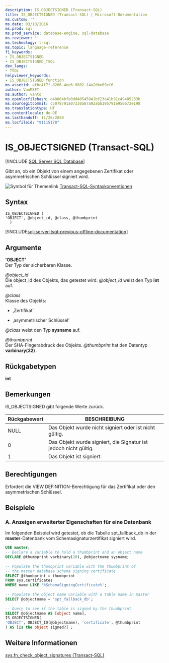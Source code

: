```yaml
---
description: IS_OBJECTSIGNED (Transact-SQL)
title: IS_OBJECTSIGNED (Transact-SQL) | Microsoft-Dokumentation
ms.custom: ''
ms.date: 03/10/2016
ms.prod: sql
ms.prod_service: database-engine, sql-database
ms.reviewer: ''
ms.technology: t-sql
ms.topic: language-reference
f1_keywords:
- IS_OBJECTSIGNED
- IS_OBJECTSIGNED_TSQL
dev_langs:
- TSQL
helpviewer_keywords:
- IS_OBJECTSIGNED function
ms.assetid: afbc4f7f-8266-4ee6-9802-14a2dbe69ef6
author: VanMSFT
ms.author: vanto
ms.openlocfilehash: d48004bfe0dd40545941bf23a41b91c49485233b
ms.sourcegitcommit: c5078791a07330a87a92abb19b791e950672e198
ms.translationtype: HT
ms.contentlocale: de-DE
ms.lasthandoff: 11/26/2020
ms.locfileid: "91115178"
---
```

# <a name="is_objectsigned-transact-sql"></a>IS_OBJECTSIGNED (Transact-SQL)
[!INCLUDE [SQL Server SQL Database](../../includes/applies-to-version/sql-asdb.md)]

  Gibt an, ob ein Objekt von einem angegebenen Zertifikat oder asymmetrischen Schlüssel signiert wird.  
  
 ![Symbol für Themenlink](../../database-engine/configure-windows/media/topic-link.gif "Symbol für Themenlink") [Transact-SQL-Syntaxkonventionen](../../t-sql/language-elements/transact-sql-syntax-conventions-transact-sql.md)  
  
## <a name="syntax"></a>Syntax  
  
```syntaxsql
IS_OBJECTSIGNED (   
'OBJECT', @object_id, @class, @thumbprint  
  )   
```  
  
[!INCLUDE[sql-server-tsql-previous-offline-documentation](../../includes/sql-server-tsql-previous-offline-documentation.md)]

## <a name="arguments"></a>Argumente
 **'OBJECT'**  
 Der Typ der sicherbaren Klasse.  
  
 *\@object_id*  
 Die object_id des Objekts, das getestet wird. *\@object_id* weist den Typ **int** auf.  
  
 *\@class*  
 Klasse des Objekts:  
  
-   ‚Zertifikat’  
  
-   ‚asymmetrischer Schlüssel’  
  
 *\@class* weist den Typ **sysname** auf.  
  
 *\@thumbprint*  
 Der SHA-Fingerabdruck des Objekts. *\@thumbprint* hat den Datentyp **varbinary(32)** .  
  
## <a name="returned-types"></a>Rückgabetypen  
 **int**  
  
## <a name="remarks"></a>Bemerkungen  
 IS_OBJECTSIGNED gibt folgende Werte zurück.  
  
|Rückgabewert|BESCHREIBUNG|  
|------------------|-----------------|  
|NULL|Das Objekt wurde nicht signiert oder ist nicht gültig.|  
|0|Das Objekt wurde signiert, die Signatur ist jedoch nicht gültig.|  
|1|Das Objekt ist signiert.|  
  
## <a name="permissions"></a>Berechtigungen  
 Erfordert die VIEW DEFINITION-Berechtigung für das Zertifikat oder den asymmetrischen Schlüssel.  
  
## <a name="examples"></a>Beispiele  
  
### <a name="a-displaying-extended-properties-on-a-database"></a>A. Anzeigen erweiterter Eigenschaften für eine Datenbank  
 Im folgenden Beispiel wird getestet, ob die Tabelle spt_fallback_db in der **master**-Datenbank vom Schemasignaturzertifikat signiert wird.  
  
```sql  
USE master;  
-- Declare a variable to hold a thumbprint and an object name  
DECLARE @thumbprint varbinary(20), @objectname sysname;  
  
-- Populate the thumbprint variable with the thumbprint of   
-- the master database schema signing certificate  
SELECT @thumbprint = thumbprint   
FROM sys.certificates   
WHERE name LIKE '%SchemaSigningCertificate%';  
  
-- Populate the object name variable with a table name in master  
SELECT @objectname = 'spt_fallback_db';  
  
-- Query to see if the table is signed by the thumbprint  
SELECT @objectname AS [object name],  
IS_OBJECTSIGNED(  
'OBJECT', OBJECT_ID(@objectname), 'certificate', @thumbprint  
) AS [Is the object signed?] ;  
```  
  
## <a name="see-also"></a>Weitere Informationen  
 [sys.fn_check_object_signatures &#40;Transact-SQL&#41;](../../relational-databases/system-functions/sys-fn-check-object-signatures-transact-sql.md)  
  
  
